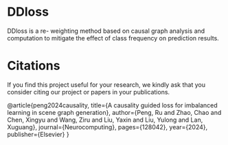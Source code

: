 # DDloss
DDloss is a re- weighting method based on causal graph analysis and computation to mitigate the effect of class frequency on prediction results. 
# Citations
If you find this project useful for your research, we kindly ask that you consider citing our project or papers in your publications.

@article{peng2024causality,
  title={A causality guided loss for imbalanced learning in scene graph generation},
  author={Peng, Ru and Zhao, Chao and Chen, Xingyu and Wang, Ziru and Liu, Yaxin and Liu, Yulong and Lan, Xuguang},
  journal={Neurocomputing},
  pages={128042},
  year={2024},
  publisher={Elsevier}
}

